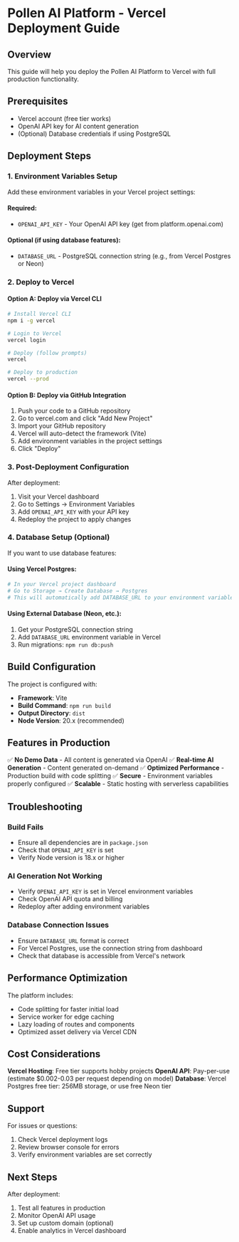 # Pollen AI Platform - Vercel Deployment Guide

## Overview
This guide will help you deploy the Pollen AI Platform to Vercel with full production functionality.

## Prerequisites
- Vercel account (free tier works)
- OpenAI API key for AI content generation
- (Optional) Database credentials if using PostgreSQL

## Deployment Steps

### 1. Environment Variables Setup
Add these environment variables in your Vercel project settings:

#### Required:
- `OPENAI_API_KEY` - Your OpenAI API key (get from platform.openai.com)

#### Optional (if using database features):
- `DATABASE_URL` - PostgreSQL connection string (e.g., from Vercel Postgres or Neon)

### 2. Deploy to Vercel

#### Option A: Deploy via Vercel CLI
```bash
# Install Vercel CLI
npm i -g vercel

# Login to Vercel
vercel login

# Deploy (follow prompts)
vercel

# Deploy to production
vercel --prod
```

#### Option B: Deploy via GitHub Integration
1. Push your code to a GitHub repository
2. Go to vercel.com and click "Add New Project"
3. Import your GitHub repository
4. Vercel will auto-detect the framework (Vite)
5. Add environment variables in the project settings
6. Click "Deploy"

### 3. Post-Deployment Configuration

After deployment:
1. Visit your Vercel dashboard
2. Go to Settings → Environment Variables
3. Add `OPENAI_API_KEY` with your API key
4. Redeploy the project to apply changes

### 4. Database Setup (Optional)

If you want to use database features:

#### Using Vercel Postgres:
```bash
# In your Vercel project dashboard
# Go to Storage → Create Database → Postgres
# This will automatically add DATABASE_URL to your environment variables
```

#### Using External Database (Neon, etc.):
1. Get your PostgreSQL connection string
2. Add `DATABASE_URL` environment variable in Vercel
3. Run migrations: `npm run db:push`

## Build Configuration

The project is configured with:
- **Framework**: Vite
- **Build Command**: `npm run build`
- **Output Directory**: `dist`
- **Node Version**: 20.x (recommended)

## Features in Production

✅ **No Demo Data** - All content is generated via OpenAI
✅ **Real-time AI Generation** - Content generated on-demand
✅ **Optimized Performance** - Production build with code splitting
✅ **Secure** - Environment variables properly configured
✅ **Scalable** - Static hosting with serverless capabilities

## Troubleshooting

### Build Fails
- Ensure all dependencies are in `package.json`
- Check that `OPENAI_API_KEY` is set
- Verify Node version is 18.x or higher

### AI Generation Not Working
- Verify `OPENAI_API_KEY` is set in Vercel environment variables
- Check OpenAI API quota and billing
- Redeploy after adding environment variables

### Database Connection Issues
- Ensure `DATABASE_URL` format is correct
- For Vercel Postgres, use the connection string from dashboard
- Check that database is accessible from Vercel's network

## Performance Optimization

The platform includes:
- Code splitting for faster initial load
- Service worker for edge caching
- Lazy loading of routes and components
- Optimized asset delivery via Vercel CDN

## Cost Considerations

**Vercel Hosting**: Free tier supports hobby projects
**OpenAI API**: Pay-per-use (estimate $0.002-0.03 per request depending on model)
**Database**: Vercel Postgres free tier: 256MB storage, or use free Neon tier

## Support

For issues or questions:
1. Check Vercel deployment logs
2. Review browser console for errors
3. Verify environment variables are set correctly

## Next Steps

After deployment:
1. Test all features in production
2. Monitor OpenAI API usage
3. Set up custom domain (optional)
4. Enable analytics in Vercel dashboard
